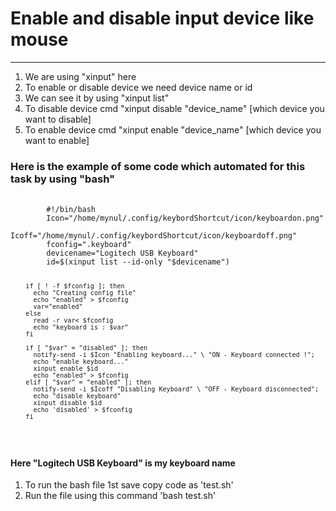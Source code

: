   <h1>Enable and disable input device like mouse</h1>
    <hr />
    <ol>
        <li>We are using "xinput" here</li>
        <li>To enable or disable device we need device name or id</li>
        <li>We can see it by using "xinput list"</li>
        <li>To disable device cmd "xinput disable "device_name" [which device you want to disable]</li>
        <li>To enable device cmd "xinput enable "device_name" [which device you want to enable]</li>
    </ol>
    <h3>Here is the example of some code which automated for this task by using "bash" </h3>
    <pre>
      <code>
        #!/bin/bash
        Icon="/home/mynul/.config/keybordShortcut/icon/keyboardon.png"
        Icoff="/home/mynul/.config/keybordShortcut/icon/keyboardoff.png"
        fconfig=".keyboard" 
        devicename="Logitech USB Keyboard"
        id=$(xinput list --id-only "$devicename")
        
        
        if [ ! -f $fconfig ]; then
          echo "Creating config file"
          echo "enabled" > $fconfig
          var="enabled"
        else
          read -r var< $fconfig
          echo "keyboard is : $var"
        fi
        
        if [ "$var" = "disabled" ]; then
          notify-send -i $Icon "Enabling keyboard..." \ "ON - Keyboard connected !";
          echo "enable keyboard..."
          xinput enable $id
          echo "enabled" > $fconfig
        elif [ "$var" = "enabled" ]; then
          notify-send -i $Icoff "Disabling Keyboard" \ "OFF - Keyboard disconnected";
          echo "disable keyboard"
          xinput disable $id
          echo 'disabled' > $fconfig
        fi
  </code>
</pre>
<h4>Here "Logitech USB Keyboard" is my keyboard name </h4>
<ol>
<li>To run the bash file 1st save copy code as 'test.sh' </li>
<li>Run the file using this command 'bash test.sh'</li>
</ol>
